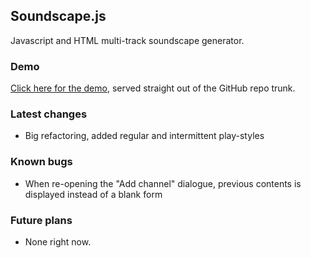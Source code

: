 ## Soundscape.js
Javascript and HTML multi-track soundscape generator.

### Demo

[Click here for the demo](http://htmlpreview.github.com/?https://github.com/shaper-pmp/soundscape.js/blob/master/index.html), served straight out of the GitHub repo trunk.

### Latest changes

* Big refactoring, added regular and intermittent play-styles

### Known bugs

* When re-opening the "Add channel" dialogue, previous contents is displayed instead of a blank form

### Future plans

* None right now.